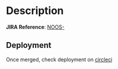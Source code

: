 # Description

<!--- Add JIRA reference here -->
**JIRA Reference**: [NOOS-<num>](https://noosenergy.atlassian.net/browse/NOOS-<num>)

## Deployment

Once merged, check deployment on [circleci](https://app.circleci.com/pipelines/github/noosenergy/noos-invoke)
